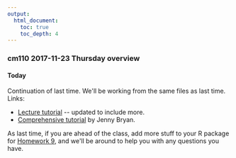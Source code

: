 ```yaml
---
output:
  html_document:
    toc: true
    toc_depth: 4
---
```


### cm110 2017-11-23 Thursday overview

#### Today

Continuation of last time. We'll be working from the same files as last time. Links:

- [Lecture tutorial](cm109-110-notes_and_exercises.html) -- updated to include more. 
- [Comprehensive tutorial](packages06_foofactors-package.html) by Jenny Bryan. 

As last time, if you are ahead of the class, add more stuff to your R package for [Homework 9](hw09_package.html), and we'll be around to help you with any questions you have. 